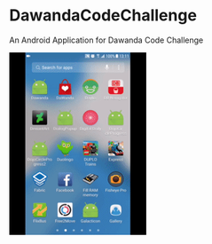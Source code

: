 # DawandaCodeChallenge
An Android Application for Dawanda Code Challenge

<img src="/assets/sample.gif" width="49%">
